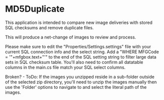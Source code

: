 # MD5Duplicate

This application is intended to compare new image deliveries with stored SQL checksums and remove duplicate files.

This will produce a net-change of images to review and process.


Please make sure to edit the "Properties/Settings.settings" file with your current SQL connection info and the select string.
  Add a "WHERE MFGCode = '"+mfgbox.text+"'" to the end of the SQL setting string to filter large data sets in SQL checksum table.
You'll also need to confirm all datatable columns in the main.cs file match your SQL select columns.
  
  
  Broken? - ToDo:
  If the images you unzipped reside in a sub-folder outside of the selected zip directory, 
  you'll need to unzip the images manually then use the 'Folder' options to navigate to and select the literal path of the images.
